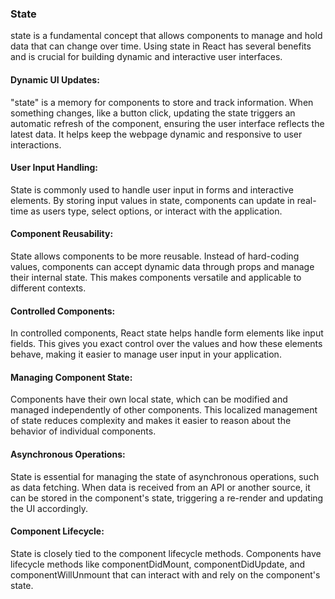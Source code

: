 ### State
state is a fundamental concept that allows components to manage and hold data that can change over time. Using state in React has several benefits and is crucial for building dynamic and interactive user interfaces.

#### Dynamic UI Updates:
"state" is a memory for components to store and track information. When something changes, like a button click, updating the state triggers an automatic refresh of the component, ensuring the user interface reflects the latest data. It helps keep the webpage dynamic and responsive to user interactions.

#### User Input Handling:
State is commonly used to handle user input in forms and interactive elements. By storing input values in state, components can update in real-time as users type, select options, or interact with the application.

#### Component Reusability:
State allows components to be more reusable. Instead of hard-coding values, components can accept dynamic data through props and manage their internal state. This makes components versatile and applicable to different contexts.

#### Controlled Components:
In controlled components, React state helps handle form elements like input fields. This gives you exact control over the values and how these elements behave, making it easier to manage user input in your application.

#### Managing Component State:
Components have their own local state, which can be modified and managed independently of other components. This localized management of state reduces complexity and makes it easier to reason about the behavior of individual components.

#### Asynchronous Operations:
State is essential for managing the state of asynchronous operations, such as data fetching. When data is received from an API or another source, it can be stored in the component's state, triggering a re-render and updating the UI accordingly.

#### Component Lifecycle:
State is closely tied to the component lifecycle methods. Components have lifecycle methods like componentDidMount, componentDidUpdate, and componentWillUnmount that can interact with and rely on the component's state.
